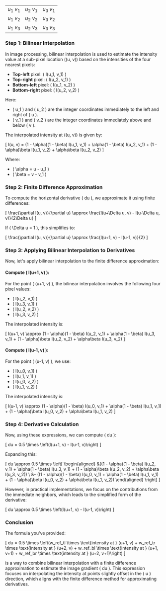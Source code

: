 | |  | |
| -------- | ------- | ------- |
| $u_1$ $v_1$  | $u_2$ $v_1$    | $u_3$ $v_1$    |
| $u_1$ $v_2$  | $u_2$ $v_2$    | $u_3$ $v_2$    |
| $u_1$ $v_3$  | $u_2$ $v_3$    | $u_3$ $v_3$    |



### Step 1: Bilinear Interpolation
In image processing, bilinear interpolation is used to estimate the intensity value at a sub-pixel location \((u, v)\) based on the intensities of the four nearest pixels:

- **Top-left** pixel: \( I(u_1, v_1) \)
- **Top-right** pixel: \( I(u_2, v_1) \)
- **Bottom-left** pixel: \( I(u_1, v_2) \)
- **Bottom-right** pixel: \( I(u_2, v_2) \)

Here:
- \( u_1 \) and \( u_2 \) are the integer coordinates immediately to the left and right of \( u \).
- \( v_1 \) and \( v_2 \) are the integer coordinates immediately above and below \( v \).

The interpolated intensity at \((u, v)\) is given by:

\[
I(u, v) = (1 - \alpha)(1 - \beta) I(u_1, v_1) + \alpha(1 - \beta) I(u_2, v_1) + (1 - \alpha)\beta I(u_1, v_2) + \alpha\beta I(u_2, v_2)
\]

Where:
- \( \alpha = u - u_1 \)
- \( \beta = v - v_1 \)

### Step 2: Finite Difference Approximation
To compute the horizontal derivative \( du \), we approximate it using finite differences:

\[
\frac{\partial I(u, v)}{\partial u} \approx \frac{I(u+\Delta u, v) - I(u-\Delta u, v)}{2\Delta u}
\]

If \( \Delta u = 1 \), this simplifies to:

\[
\frac{\partial I(u, v)}{\partial u} \approx \frac{I(u+1, v) - I(u-1, v)}{2}
\]

### Step 3: Applying Bilinear Interpolation to Derivatives
Now, let's apply bilinear interpolation to the finite difference approximation:

#### Compute \( I(u+1, v) \):
For the point \( (u+1, v) \), the bilinear interpolation involves the following four pixel values:
- \( I(u_2, v_1) \)
- \( I(u_3, v_1) \)
- \( I(u_2, v_2) \)
- \( I(u_3, v_2) \)

The interpolated intensity is:

\[
I(u+1, v) \approx (1 - \alpha)(1 - \beta) I(u_2, v_1) + \alpha(1 - \beta) I(u_3, v_1) + (1 - \alpha)\beta I(u_2, v_2) + \alpha\beta I(u_3, v_2)
\]

#### Compute \( I(u-1, v) \):
For the point \( (u-1, v) \), we use:
- \( I(u_0, v_1) \)
- \( I(u_1, v_1) \)
- \( I(u_0, v_2) \)
- \( I(u_1, v_2) \)

The interpolated intensity is:

\[
I(u-1, v) \approx (1 - \alpha)(1 - \beta) I(u_0, v_1) + \alpha(1 - \beta) I(u_1, v_1) + (1 - \alpha)\beta I(u_0, v_2) + \alpha\beta I(u_1, v_2)
\]

### Step 4: Derivative Calculation
Now, using these expressions, we can compute \( du \):

\[
du = 0.5 \times \left(I(u+1, v) - I(u-1, v)\right)
\]

Expanding this:

\[
du \approx 0.5 \times \left[
\begin{aligned}
&((1 - \alpha)(1 - \beta) I(u_2, v_1) + \alpha(1 - \beta) I(u_3, v_1) + (1 - \alpha)\beta I(u_2, v_2) + \alpha\beta I(u_3, v_2)) \\
&- ((1 - \alpha)(1 - \beta) I(u_0, v_1) + \alpha(1 - \beta) I(u_1, v_1) + (1 - \alpha)\beta I(u_0, v_2) + \alpha\beta I(u_1, v_2))
\end{aligned}
\right]
\]

However, in practical implementations, we focus on the contributions from the immediate neighbors, which leads to the simplified form of the derivative:

\[
du \approx 0.5 \times \left(I(u+1, v) - I(u-1, v)\right)
\]

### Conclusion
The formula you've provided:

\[
du = 0.5 \times \left(w\_ref\_tl \times \text{intensity at } (u+1, v) + w\_ref\_tr \times \text{intensity at } (u+2, v) + w\_ref\_bl \times \text{intensity at } (u+1, v+1) + w\_ref\_br \times \text{intensity at } (u+2, v+1)\right)
\]

is a way to combine bilinear interpolation with a finite difference approximation to estimate the image gradient \( du \). This expression focuses on interpolating the intensity at points slightly offset in the \( u \) direction, which aligns with the finite difference method for approximating derivatives.
